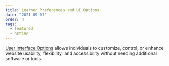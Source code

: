 ```yaml
---
title: Learner Preferences and UI Options
date: "2021-09-07"
order: 4
tags:
  - featured
  - active
---
```

[User Interface Options](/ui-options/) allows individuals to customize, control, or enhance
website usability, flexibility, and accessibility without needing additional software or tools.
